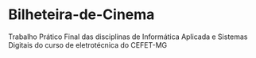 # Bilheteira-de-Cinema
Trabalho Prático Final das disciplinas de Informática Aplicada e Sistemas Digitais do curso de eletrotécnica do CEFET-MG

